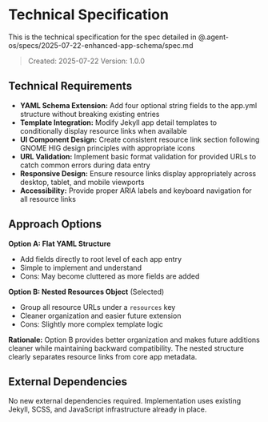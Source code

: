 # Technical Specification

This is the technical specification for the spec detailed in @.agent-os/specs/2025-07-22-enhanced-app-schema/spec.md

> Created: 2025-07-22
> Version: 1.0.0

## Technical Requirements

- **YAML Schema Extension:** Add four optional string fields to the app.yml structure without breaking existing entries
- **Template Integration:** Modify Jekyll app detail templates to conditionally display resource links when available
- **UI Component Design:** Create consistent resource link section following GNOME HIG design principles with appropriate icons
- **URL Validation:** Implement basic format validation for provided URLs to catch common errors during data entry
- **Responsive Design:** Ensure resource links display appropriately across desktop, tablet, and mobile viewports
- **Accessibility:** Provide proper ARIA labels and keyboard navigation for all resource links

## Approach Options

**Option A: Flat YAML Structure**
- Add fields directly to root level of each app entry
- Simple to implement and understand
- Cons: May become cluttered as more fields are added

**Option B: Nested Resources Object** (Selected)
- Group all resource URLs under a `resources` key
- Cleaner organization and easier future extension
- Cons: Slightly more complex template logic

**Rationale:** Option B provides better organization and makes future additions cleaner while maintaining backward compatibility. The nested structure clearly separates resource links from core app metadata.

## External Dependencies

No new external dependencies required. Implementation uses existing Jekyll, SCSS, and JavaScript infrastructure already in place.